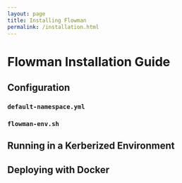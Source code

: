 ```yaml
---
layout: page
title: Installing Flowman
permalink: /installation.html
---
```

# Flowman Installation Guide

## Configuration

### `default-namespace.yml`

### `flowman-env.sh`

## Running in a Kerberized Environment


## Deploying with Docker
